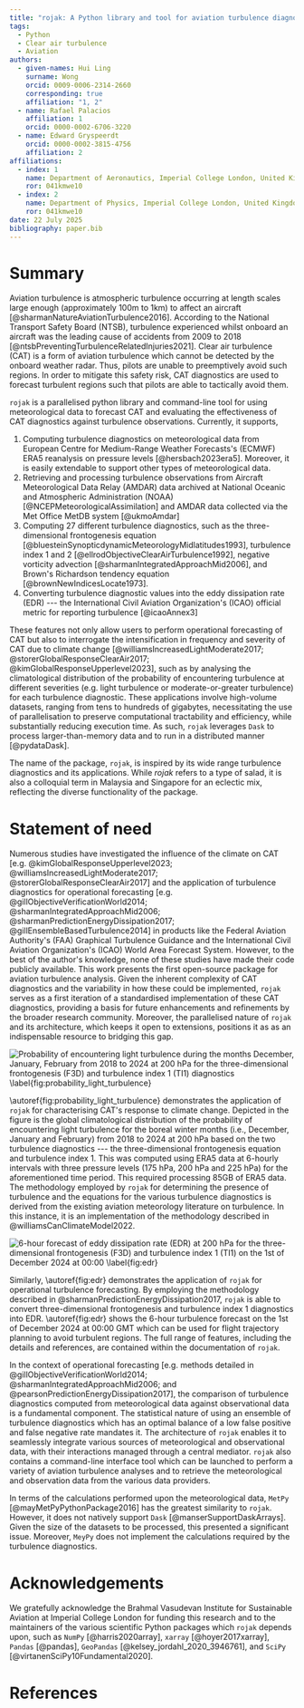 ```yaml
---
title: "rojak: A Python library and tool for aviation turbulence diagnostics"
tags:
  - Python
  - Clear air turbulence
  - Aviation
authors:
  - given-names: Hui Ling
    surname: Wong
    orcid: 0009-0006-2314-2660
    corresponding: true
    affiliation: "1, 2"
  - name: Rafael Palacios
    affiliation: 1
    orcid: 0000-0002-6706-3220
  - name: Edward Gryspeerdt
    orcid: 0000-0002-3815-4756
    affiliation: 2
affiliations:
  - index: 1
    name: Department of Aeronautics, Imperial College London, United Kingdom
    ror: 041kmwe10
  - index: 2
    name: Department of Physics, Imperial College London, United Kingdom
    ror: 041kmwe10
date: 22 July 2025
bibliography: paper.bib
---
```


# Summary

Aviation turbulence is atmospheric turbulence occurring at length scales large enough (approximately 100m to 1km) to affect an aircraft [@sharmanNatureAviationTurbulence2016]. According to the National Transport Safety Board (NTSB), turbulence experienced whilst onboard an aircraft was the leading cause of accidents from 2009 to 2018 [@ntsbPreventingTurbulenceRelatedInjuries2021].
Clear air turbulence (CAT) is a form of aviation turbulence which cannot be detected by the onboard weather radar. Thus, pilots are unable to preemptively avoid such regions.
In order to mitigate this safety risk, CAT diagnostics are used to forecast turbulent regions such that pilots are able to tactically avoid them.

`rojak` is a parallelised python library and command-line tool for using meteorological data to forecast CAT and evaluating the effectiveness of CAT diagnostics against turbulence observations.
Currently, it supports,

1. Computing turbulence diagnostics on meteorological data from European Centre for Medium-Range Weather Forecasts's (ECMWF) ERA5 reanalysis on pressure levels [@hersbach2023era5]. Moreover, it is easily extendable to support other types of meteorological data.
2. Retrieving and processing turbulence observations from Aircraft Meteorological Data Relay (AMDAR) data archived at National Oceanic and Atmospheric Administration (NOAA)[@NCEPMeteorologicalAssimilation] and AMDAR data collected via the Met Office MetDB system [@ukmoAmdar]
3. Computing 27 different turbulence diagnostics, such as the three-dimensional frontogenesis equation [@bluesteinSynopticdynamicMeteorologyMidlatitudes1993], turbulence index 1 and 2 [@ellrodObjectiveClearAirTurbulence1992], negative vorticity advection [@sharmanIntegratedApproachMid2006], and Brown's Richardson tendency equation [@brownNewIndicesLocate1973].
4. Converting turbulence diagnostic values into the eddy dissipation rate (EDR) --- the International Civil Aviation Organization's (ICAO) official metric for reporting turbulence [@icaoAnnex3]

These features not only allow users to perform operational forecasting of CAT but also to interrogate the intensification in frequency and severity of CAT due to climate change [@williamsIncreasedLightModerate2017; @storerGlobalResponseClearAir2017; @kimGlobalResponseUpperlevel2023], such as by analysing the climatological distribution of the probability of encountering turbulence at different severities (e.g. light turbulence or moderate-or-greater turbulence) for each turbulence diagnostic.
These applications involve high-volume datasets, ranging from tens to hundreds of gigabytes, necessitating the use of parallelisation to preserve computational tractability and efficiency, while substantially reducing execution time. As such, `rojak` leverages `Dask` to process larger-than-memory data and to run in a distributed manner [@pydataDask].

The name of the package, `rojak`, is inspired by its wide range turbulence diagnostics and its applications. While _rojak_ refers to a type of salad, it is also a colloquial term in Malaysia and Singapore for an eclectic mix, reflecting the diverse functionality of the package.

# Statement of need


Numerous studies have investigated the influence of the climate on CAT [e.g. @kimGlobalResponseUpperlevel2023; @williamsIncreasedLightModerate2017; @storerGlobalResponseClearAir2017] and the application of turbulence diagnostics for operational forecasting [e.g. @gillObjectiveVerificationWorld2014; @sharmanIntegratedApproachMid2006; @sharmanPredictionEnergyDissipation2017; @gillEnsembleBasedTurbulence2014] in products like the Federal Aviation Authority's (FAA) Graphical Turbulence Guidance and the International Civil Aviation Organization's (ICAO) World Area Forecast System.
However, to the best of the author's knowledge, none of these studies have made their code publicly available. This work presents the first open-source package for aviation turbulence analysis.
Given the inherent complexity of CAT diagnostics and the variability in how these could be implemented, `rojak` serves as a first iteration of a standardised implementation of these CAT diagnostics, providing a basis for future enhancements and refinements by the broader research community.
Moreover, the parallelised nature of `rojak` and its architecture, which keeps it open to extensions, positions it as as an indispensable resource to bridging this gap.

![Probability of encountering light turbulence during the months December, January, February from 2018 to 2024 at 200 hPa for the three-dimensional frontogenesis (F3D) and turbulence index 1 (TI1) diagnostics \label{fig:probability_light_turbulence}](multi_diagnostic_f3d_ti1_on_200_light.png)

\autoref{fig:probability_light_turbulence} demonstrates the application of `rojak` for characterising CAT's response to climate change.
Depicted in the figure is the global climatological distribution of the probability of encountering light turbulence for the boreal winter months (i.e., December, January and February) from 2018 to 2024 at 200 hPa based on the two turbulence diagnostics --- the three-dimensional frontogenesis equation and turbulence index 1. This was computed using ERA5 data at 6-hourly intervals with three pressure levels (175 hPa, 200 hPa and 225 hPa) for the aforementioned time period.
This required processing 85GB of ERA5 data.
The methodology employed by `rojak` for determining the presence of turbulence and the equations for the various turbulence diagnostics is derived from the existing aviation meteorology literature on turbulence.
In this instance, it is an implementation of the methodology described in @williamsCanClimateModel2022.

![6-hour forecast of eddy dissipation rate (EDR) at 200 hPa for the three-dimensional frontogenesis (F3D) and turbulence index 1 (TI1) on the 1st of December 2024 at 00:00 \label{fig:edr}](multi_edr_f3d_ti1.png)

Similarly, \autoref{fig:edr} demonstrates the application of `rojak` for operational turbulence forecasting.
By employing the methodology described in @sharmanPredictionEnergyDissipation2017, `rojak` is able to convert three-dimensional frontogenesis and turbulence index 1 diagnostics into EDR.
\autoref{fig:edr} shows the 6-hour turbulence forecast on the 1st of December 2024 at 00:00 GMT which can be used for flight trajectory planning to avoid turbulent regions.
The full range of features, including the details and references, are contained within the documentation of `rojak`.

In the context of operational forecasting [e.g. methods detailed in @gillObjectiveVerificationWorld2014; @sharmanIntegratedApproachMid2006; and @pearsonPredictionEnergyDissipation2017], the comparison of turbulence diagnostics computed from meteorological data against observational data is a fundamental component. The statistical nature of using an ensemble of turbulence diagnostics which has an optimal balance of a low false positive and false negative rate mandates it.
The architecture of `rojak` enables it to seamlessly integrate various sources of meteorological and observational data, with their interactions managed through a central mediator.
`rojak` also contains a command-line interface tool which can be launched to perform a variety of aviation turbulence analyses and to retrieve the meteorological and observation data from the various data providers.

In terms of the calculations performed upon the meteorological data, `MetPy` [@mayMetPyPythonPackage2016] has the greatest similarity to `rojak`. However, it does not natively support `Dask` [@manserSupportDaskArrays]. Given the size of the datasets to be processed, this presented a significant issue.
Moreover, `MeyPy` does not implement the calculations required by the turbulence diagnostics.


# Acknowledgements

We gratefully acknowledge the Brahmal Vasudevan Institute for Sustainable Aviation at Imperial College London for funding this research and to the maintainers of the various scientific Python packages which `rojak` depends upon, such as `NumPy` [@harris2020array], `xarray` [@hoyer2017xarray], `Pandas` [@pandas], `GeoPandas` [@kelsey_jordahl_2020_3946761],  and `SciPy` [@virtanenSciPy10Fundamental2020].

# References

